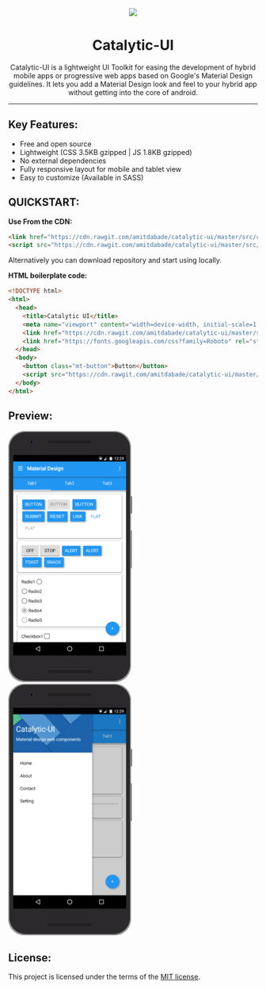 <div align="center">
  <img src="http://icons.iconarchive.com/icons/graphicloads/medical-health/128/formula-icon.png">
  <h1>Catalytic-UI</h1>
  
  <p>Catalytic-UI is a lightweight UI Toolkit for easing the development of hybrid mobile apps or progressive web apps based on Google's Material Design guidelines. It lets you add a Material Design look and feel to your hybrid app without getting into the core of android.</p>


</div>
<hr/>


## Key Features:
<div>
  <ul>
    <li>Free and open source</li>
    <li>Lightweight (CSS 3.5KB gzipped | JS 1.8KB gzipped)</li>
    <li>No external dependencies</li>
    <li>Fully responsive layout for mobile and tablet view</li>
    <li>Easy to customize (Available in SASS)</li>
  </ul>
</div>


## QUICKSTART:

**Use From the CDN:**

```html
<link href="https://cdn.rawgit.com/amitdabade/catalytic-ui/master/src/catalytic.min.css" rel="stylesheet" type="text/css" />
<script src="https://cdn.rawgit.com/amitdabade/catalytic-ui/master/src/catalytic.min.js"></script>
```

Alternatively you can download repository and start using locally. 


**HTML boilerplate code:**

```html
<!DOCTYPE html>
<html>
  <head>
    <title>Catalytic UI</title>
    <meta name="viewport" content="width=device-width, initial-scale=1.0">
    <link href="https://cdn.rawgit.com/amitdabade/catalytic-ui/master/src/catalytic.min.css" rel="stylesheet" type="text/css" />
    <link href="https://fonts.googleapis.com/css?family=Roboto" rel="stylesheet">
  </head>
  <body>
    <button class="mt-button">Button</button>
    <script src="https://cdn.rawgit.com/amitdabade/catalytic-ui/master/src/catalytic.min.js"></script>
  </body>
</html>
```


<!-- ## Demo:
Check out demo - [Demo](https://codepen.io/amitdabade/pen/rpGQyV) -->

## Preview:
<div>
  <img src="screenshots/screenshot1.png" alt="screenshot" width="250px" height="auto" style="margin-right:20px;">
  <img src="screenshots/screenshot2.png" alt="screenshot" width="250px" height="auto">
</div>  


## License:

This project is licensed under the terms of the
[MIT license](/LICENSE).
